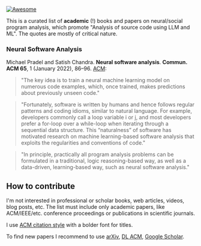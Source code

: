 [![Awesome](https://cdn.rawgit.com/sindresorhus/awesome/d7305f38d29fed78fa85652e3a63e154dd8e8829/media/badge.svg)](https://github.com/sindresorhus/awesome)

This is a curated list of **academic** (!) books and papers on
neural/social program analysis, which promote "Analysis of source code using LLM and ML".
The quotes are mostly of critical nature.

### Neural Software Analysis

Michael Pradel and Satish Chandra.
**Neural software analysis**.
__Commun. ACM 65__, 1 (January 2022), 86–96.
[ACM](https://doi.org/10.1145/3460348):
> "The key idea is to train a neural machine learning model on numerous code examples, which, once trained, makes predictions about previously unseen code."

> "Fortunately, software is written by humans and hence follows regular patterns and coding idioms, similar to natural language. For example, developers commonly call a loop variable i or j, and most developers prefer a for-loop over a while-loop when iterating through a sequential data structure. This “naturalness” of software has motivated research on machine learning-based software analysis that exploits the regularities and conventions of code."

> "In principle, practically all program analysis problems can be formulated in a traditional, logic reasoning-based way, as well as a data-driven, learning-based way, such as neural software analysis."

## How to contribute

I'm not interested in professional or scholar books, web articles, videos, blog posts, etc.
The list must include only academic papers, like ACM/IEEE/etc. conference proceedings or publications in scientific journals.

I use [ACM citation style](https://www.acm.org/publications/authors/reference-formatting) with a bolder font for titles.

To find new papers I recommend to use [arXiv](https://arxiv.org), [DL ACM](https://dl.acm.org), [Google Scholar](https://scholar.google.com).
